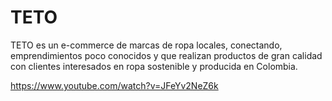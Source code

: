 # TETO
TETO es un e-commerce de marcas de ropa locales, conectando, emprendimientos poco conocidos y que
realizan productos de gran calidad con clientes interesados en ropa sostenible y producida en Colombia.

https://www.youtube.com/watch?v=JFeYv2NeZ6k
